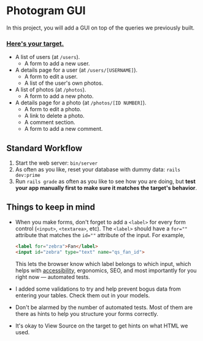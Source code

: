 # Photogram GUI

In this project, you will add a GUI on top of the queries we previously built.

### [Here's your target.](https://photogram-gui.matchthetarget.com/)

 - A list of users (at `/users`).
   - A form to add a new user.
 - A details page for a user (at `/users/[USERNAME]`).
   - A form to edit a user.
   - A list of the user's own photos.
 - A list of photos (at `/photos`).
   - A form to add a new photo.
 - A details page for a photo (at `/photos/[ID NUMBER]`).
   - A form to edit a photo.
   - A link to delete a photo.
   - A comment section.
   - A form to add a new comment.

## Standard Workflow

 1. Start the web server: `bin/server`
 1. As often as you like, reset your database with dummy data: `rails dev:prime`
 2. Run `rails grade` as often as you like to see how you are doing, but **test your app manually first to make sure it matches the target's behavior**.

## Things to keep in mind

 - When you make forms, don't forget to add a `<label>` for every form control (`<input>`, `<textarea>`, etc). The `<label>` should have a `for=""` attribute that matches the `id=""` attribute of the input. For example,

    ```html
    <label for="zebra">Fan</label>
    <input id="zebra" type="text" name="qs_fan_id">
    ```

    This lets the browser know which label belongs to which input, which helps with [accessibility](https://developer.mozilla.org/en-US/docs/Learn/Accessibility/What_is_accessibility), ergonomics, SEO, and most importantly for you right now — automated tests.
 - I added some validations to try and help prevent bogus data from entering your tables. Check them out in your models.
 - Don't be alarmed by the number of automated tests. Most of them are there as hints to help you structure your forms correctly.
 - It's okay to View Source on the target to get hints on what HTML we used.
